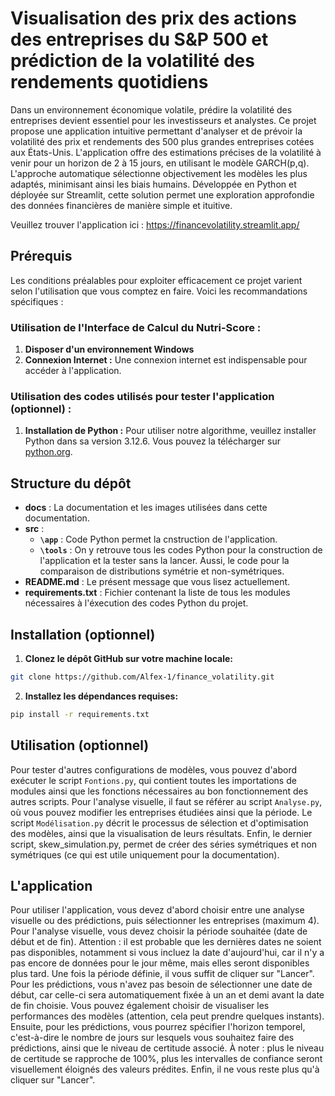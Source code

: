 # Visualisation des prix des actions des entreprises du S&P 500 et prédiction de la volatilité des rendements quotidiens

Dans un environnement économique volatile, prédire la volatilité des entreprises devient essentiel pour les investisseurs et analystes. Ce projet propose une application intuitive permettant d'analyser et de prévoir la volatilité des prix et rendements des 500 plus grandes entreprises cotées aux États-Unis. L'application offre des estimations précises de la volatilité à venir pour un horizon de 2 à 15 jours, en utilisant le modèle GARCH(p,q). L'approche automatique sélectionne objectivement les modèles les plus adaptés, minimisant ainsi les biais humains. Développée en Python et déployée sur Streamlit, cette solution permet une exploration approfondie des données financières de manière simple et ituitive.

Veuillez trouver l'application ici : https://financevolatility.streamlit.app/

## Prérequis
Les conditions préalables pour exploiter efficacement ce projet varient selon l'utilisation que vous comptez en faire. Voici les recommandations spécifiques :

### Utilisation de l'Interface de Calcul du Nutri-Score :

1. **Disposer d'un environnement Windows**
2. **Connexion Internet :** Une connexion internet est indispensable pour accéder à l'application.

### Utilisation des codes utilisés pour tester l'application (optionnel) :

1. **Installation de Python :** Pour utiliser notre algorithme, veuillez installer Python dans sa version 3.12.6.  Vous pouvez la télécharger  sur [python.org](https://www.python.org/).
   
## Structure du dépôt 

- __docs__ : La documentation et les images utilisées dans cette documentation.   
- __src__ :
    - **`\app`** : Code Python permet la cnstruction de l'application.
    - **`\tools`** : On y retrouve tous les codes Python pour la construction de l'application et la tester sans la lancer. Aussi, le code pour la comparaison de distributions symétrie et non-symétriques.
- __README.md__ : Le présent message que vous lisez actuellement.         
- __requirements.txt__ : Fichier contenant la liste de tous les modules nécessaires à l'éxecution des codes Python du projet.        

## Installation (optionnel)

1. **Clonez le dépôt GitHub sur votre machine locale:** 
```bash
git clone https://github.com/Alfex-1/finance_volatility.git
```

2. **Installez les dépendances requises:**
```bash
pip install -r requirements.txt
```

## Utilisation (optionnel)

Pour tester d'autres configurations de modèles, vous pouvez d'abord exécuter le script `Fontions.py`, qui contient toutes les importations de modules ainsi que les fonctions nécessaires au bon fonctionnement des autres scripts. Pour l'analyse visuelle, il faut se référer au script `Analyse.py`, où vous pouvez modifier les entreprises étudiées ainsi que la période. Le script `Modélisation.py` décrit le processus de sélection et d'optimisation des modèles, ainsi que la visualisation de leurs résultats. Enfin, le dernier script, skew_simulation.py, permet de créer des séries symétriques et non symétriques (ce qui est utile uniquement pour la documentation).

## L'application 

Pour utiliser l'application, vous devez d'abord choisir entre une analyse visuelle ou des prédictions, puis sélectionner les entreprises (maximum 4).
Pour l'analyse visuelle, vous devez choisir la période souhaitée (date de début et de fin). Attention : il est probable que les dernières dates ne soient pas disponibles, notamment si vous incluez la date d'aujourd'hui, car il n'y a pas encore de données pour le jour même, mais elles seront disponibles plus tard. Une fois la période définie, il vous suffit de cliquer sur "Lancer".
Pour les prédictions, vous n'avez pas besoin de sélectionner une date de début, car celle-ci sera automatiquement fixée à un an et demi avant la date de fin choisie. Vous pouvez également choisir de visualiser les performances des modèles (attention, cela peut prendre quelques instants). Ensuite, pour les prédictions, vous pourrez spécifier l'horizon temporel, c'est-à-dire le nombre de jours sur lesquels vous souhaitez faire des prédictions, ainsi que le niveau de certitude associé. À noter : plus le niveau de certitude se rapproche de 100%, plus les intervalles de confiance seront visuellement éloignés des valeurs prédites. Enfin, il ne vous reste plus qu'à cliquer sur "Lancer".